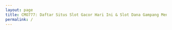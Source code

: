 ```yaml
---
layout: page
title: CMO777: Daftar Situs Slot Gacor Hari Ini & Slot Dana Gampang Menang 2023
permalink: /
---
```


